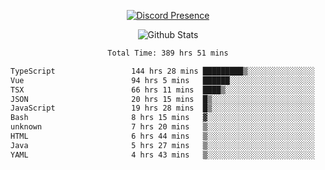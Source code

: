 <!DOCTYPE html>
<body>
<div align="center">

  [![Discord Presence](https://lanyard.cnrad.dev/api/576097150359044106)](https://discord.com/users/576097150359044106)
  
  ![Github Stats](https://github-readme-stats.vercel.app/api?username=verycrunchy&show_icons=true&theme=radical)

<!--START_SECTION:waka-->

```txt
Total Time: 389 hrs 51 mins

TypeScript                 144 hrs 28 mins █████████▒░░░░░░░░░░░░░░░   37.06 %
Vue                        94 hrs 5 mins   ██████░░░░░░░░░░░░░░░░░░░   24.14 %
TSX                        66 hrs 11 mins  ████▒░░░░░░░░░░░░░░░░░░░░   16.98 %
JSON                       20 hrs 15 mins  █▒░░░░░░░░░░░░░░░░░░░░░░░   05.20 %
JavaScript                 19 hrs 28 mins  █▒░░░░░░░░░░░░░░░░░░░░░░░   05.00 %
Bash                       8 hrs 15 mins   ▓░░░░░░░░░░░░░░░░░░░░░░░░   02.12 %
unknown                    7 hrs 20 mins   ▒░░░░░░░░░░░░░░░░░░░░░░░░   01.88 %
HTML                       6 hrs 44 mins   ▒░░░░░░░░░░░░░░░░░░░░░░░░   01.73 %
Java                       5 hrs 27 mins   ▒░░░░░░░░░░░░░░░░░░░░░░░░   01.40 %
YAML                       4 hrs 43 mins   ▒░░░░░░░░░░░░░░░░░░░░░░░░   01.21 %
```

<!--END_SECTION:waka-->
</div>
</body>
</html>

